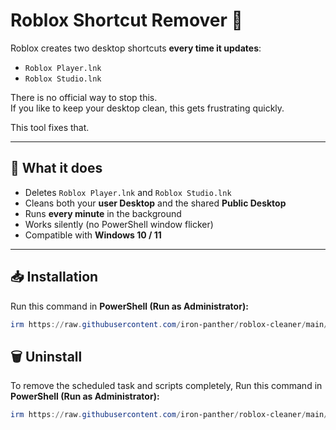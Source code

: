# Roblox Shortcut Remover 🚀

Roblox creates two desktop shortcuts **every time it updates**:

- `Roblox Player.lnk`  
- `Roblox Studio.lnk`  

There is no official way to stop this.  
If you like to keep your desktop clean, this gets frustrating quickly.  

This tool fixes that.  

---

## 🔧 What it does

- Deletes `Roblox Player.lnk` and `Roblox Studio.lnk`  
- Cleans both your **user Desktop** and the shared **Public Desktop**  
- Runs **every minute** in the background  
- Works silently (no PowerShell window flicker)  
- Compatible with **Windows 10 / 11**  

---

## 📥 Installation

Run this command in **PowerShell (Run as Administrator):**

```powershell
irm https://raw.githubusercontent.com/iron-panther/roblox-cleaner/main/install.ps1 | iex
```

## 🗑 Uninstall

To remove the scheduled task and scripts completely, Run this command in **PowerShell (Run as Administrator):**

```powershell
irm https://raw.githubusercontent.com/iron-panther/roblox-cleaner/main/uninstall.ps1 | iex
